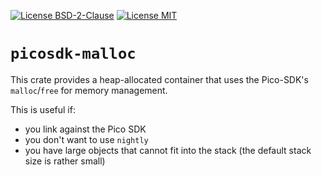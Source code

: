 [![License BSD-2-Clause](https://img.shields.io/badge/License-BSD--2--Clause-blue.svg)](https://opensource.org/licenses/BSD-2-Clause)
[![License MIT](https://img.shields.io/badge/License-MIT-blue.svg)](https://opensource.org/licenses/MIT)


# `picosdk-malloc`

This crate provides a heap-allocated container that uses the Pico-SDK's `malloc`/`free` for memory management.

This is useful if:
 - you link against the Pico SDK
 - you don't want to use `nightly`
 - you have large objects that cannot fit into the stack (the default stack size is rather small)
